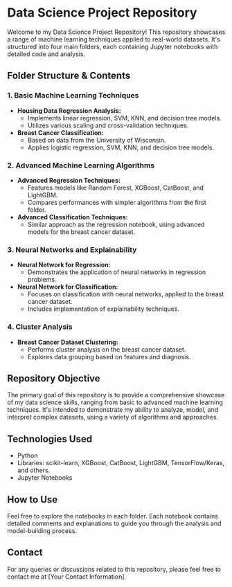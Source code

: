 # Data Science Project Repository

Welcome to my Data Science Project Repository! This repository showcases a range of machine learning techniques applied to real-world datasets. It's structured into four main folders, each containing Jupyter notebooks with detailed code and analysis.

## Folder Structure & Contents

### 1. Basic Machine Learning Techniques
- **Housing Data Regression Analysis:**
  - Implements linear regression, SVM, KNN, and decision tree models.
  - Utilizes various scaling and cross-validation techniques.
- **Breast Cancer Classification:**
  - Based on data from the University of Wisconsin.
  - Applies logistic regression, SVM, KNN, and decision tree models.

### 2. Advanced Machine Learning Algorithms
- **Advanced Regression Techniques:**
  - Features models like Random Forest, XGBoost, CatBoost, and LightGBM.
  - Compares performances with simpler algorithms from the first folder.
- **Advanced Classification Techniques:**
  - Similar approach as the regression notebook, using advanced models for the breast cancer dataset.

### 3. Neural Networks and Explainability
- **Neural Network for Regression:**
  - Demonstrates the application of neural networks in regression problems.
- **Neural Network for Classification:**
  - Focuses on classification with neural networks, applied to the breast cancer dataset.
  - Includes implementation of explainability techniques.

### 4. Cluster Analysis
- **Breast Cancer Dataset Clustering:**
  - Performs cluster analysis on the breast cancer dataset.
  - Explores data grouping based on features and diagnosis.

## Repository Objective
The primary goal of this repository is to provide a comprehensive showcase of my data science skills, ranging from basic to advanced machine learning techniques. It's intended to demonstrate my ability to analyze, model, and interpret complex datasets, using a variety of algorithms and approaches.

## Technologies Used
- Python
- Libraries: scikit-learn, XGBoost, CatBoost, LightGBM, TensorFlow/Keras, and others.
- Jupyter Notebooks

## How to Use
Feel free to explore the notebooks in each folder. Each notebook contains detailed comments and explanations to guide you through the analysis and model-building process.

## Contact
For any queries or discussions related to this repository, please feel free to contact me at [Your Contact Information].
